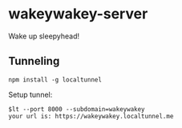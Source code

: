 wakeywakey-server
=================

Wake up sleepyhead!

Tunneling
---------
```
npm install -g localtunnel
```

Setup tunnel:
```
$lt --port 8000 --subdomain=wakeywakey
your url is: https://wakeywakey.localtunnel.me
```
